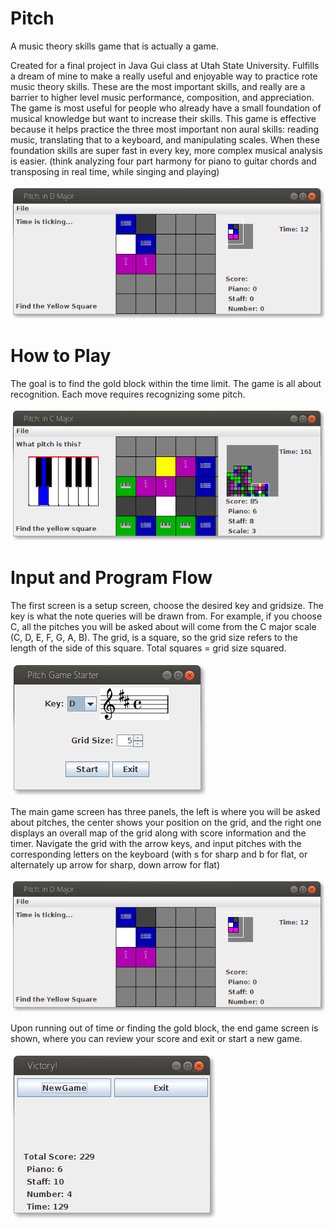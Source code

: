 Pitch
=====

A music theory skills game that is actually a game.

Created for a final project in Java Gui class at Utah State University. Fulfills a dream of mine to make a really useful and enjoyable way to practice rote music theory skills. These are the most important skills, and really are a barrier to higher level music performance, composition, and appreciation. The game is most useful for people who already have a small foundation of musical knowledge but want to increase their skills. This game is effective because it helps practice the three most important non aural skills: reading music, translating that to a keyboard, and manipulating scales. When these foundation skills are super fast in every key, more complex musical analysis is easier. (think analyzing four part harmony for piano to guitar chords and transposing in real time, while singing and playing) 

![Image of Gameplay](./pitch-main-screen.png)

How to Play
=====

The goal is to find the gold block within the time limit. The game is all about recognition. Each move requires recognizing some pitch.

![Image of Gameplay](./pitch-main-screen-almost-won.png)


Input and Program Flow
=====

The first screen is a setup screen, choose the desired key and gridsize. The key is what the note queries will be drawn from. For example, if you choose C, all the pitches you will be asked about will come from the C major scale (C, D, E, F, G, A, B). The grid, is a square, so the grid size refers to the length of the side of this square. Total squares = grid size squared.

![Image of Gameplay](./pitch-start-screen.png)

The main game screen has three panels, the left is where you will be asked about pitches, the center shows your position on the grid, and the right one displays an overall map of the grid along with score information and the timer. Navigate the grid with the arrow keys, and input pitches with the corresponding letters on the keyboard (with s for sharp and b for flat, or alternately up arrow for sharp, down arrow for flat)

![Image of Gameplay](./pitch-main-screen.png)

Upon running out of time or finding the gold block, the end game screen is shown, where you can review your score and exit or start a new game.

![Image of Gameplay](./pitch-victory.png)